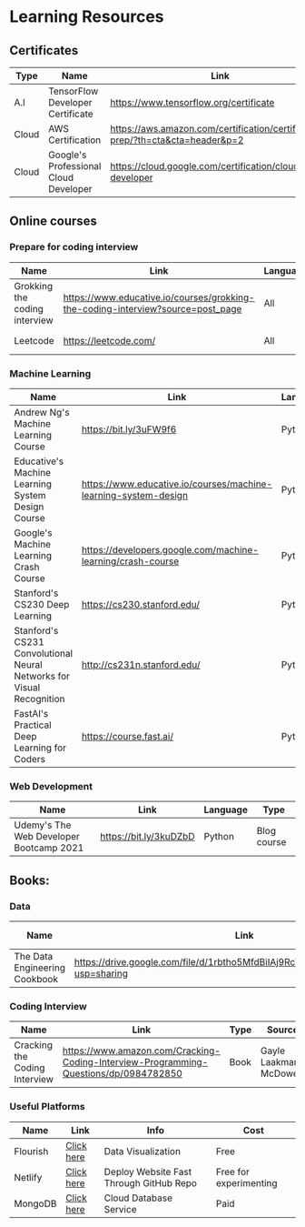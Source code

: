 # Learning Resources
## Certificates
| Type | Name | Link | Language 
| -------- | -------- | -------- | -------- |
| A.I | TensorFlow Developer Certificate| https://www.tensorflow.org/certificate | Python | 
| Cloud | AWS Certification| https://aws.amazon.com/certification/certification-prep/?th=cta&cta=header&p=2 | Flexible | 
| Cloud | Google's Professional Cloud Developer| https://cloud.google.com/certification/cloud-developer | Flexible | 


## Online courses
### Prepare for coding interview

| Name | Link | Language | Type
| -------- | -------- | -------- | -------- |
| Grokking the coding interview     | https://www.educative.io/courses/grokking-the-coding-interview?source=post_page | All | Online course     |
| Leetcode   | https://leetcode.com/ | All | Online platform  |

### Machine Learning

| Name | Link | Language | Type
| -------- | -------- | -------- | -------- |
| Andrew Ng's Machine Learning  Course | https://bit.ly/3uFW9f6   | Python | Online course |
| Educative's Machine Learning System Design Course | https://www.educative.io/courses/machine-learning-system-design | Python | Online course  |
| Google's Machine Learning Crash Course | https://developers.google.com/machine-learning/crash-course | Python | Blog  |
| Stanford's CS230 Deep Learning | https://cs230.stanford.edu/ | Python | Online course  |
| Stanford's CS231 Convolutional Neural Networks for Visual Recognition | http://cs231n.stanford.edu/ | Python | Online course  |
| FastAI's Practical Deep Learning for Coders | https://course.fast.ai/ | Python | Blog course  |


### Web Development
| Name | Link | Language | Type
| -------- | -------- | -------- | -------- |
| Udemy's The Web Developer Bootcamp 2021 | https://bit.ly/3kuDZbD | Python | Blog course  |


## Books:
### Data 
| Name | Link | Type | Source/ Author
| -------- | -------- | -------- | -------- |
| The Data Engineering Cookbook | https://drive.google.com/file/d/1rbtho5MfdBiIAj9RcVi0mGwmUyyCMnhk/view?usp=sharing | Python | Mengyao Wang  |

### Coding Interview
| Name | Link | Type | Source
| -------- | -------- | -------- | -------- |
| Cracking the Coding Interview     | https://www.amazon.com/Cracking-Coding-Interview-Programming-Questions/dp/0984782850   | Book | Gayle Laakmann McDowell      |

### Useful Platforms
| Name | Link | Info | Cost |
| -------- | -------- | -------- | -------- |
| Flourish | [Click here](https://app.flourish.studio/) | Data Visualization | Free |
| Netlify | [Click here](https://www.netlify.com/) | Deploy Website Fast Through GitHub Repo | Free for experimenting |
| MongoDB | [Click here](https://www.mongodb.com/cloud/atlas) | Cloud Database Service | Paid |






